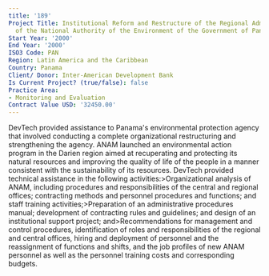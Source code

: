 ```yaml
---
title: '189'
Project Title: Institutional Reform and Restructure of the Regional Administration
  of the National Authority of the Environment of the Government of Panama
Start Year: '2000'
End Year: '2000'
ISO3 Code: PAN
Region: Latin America and the Caribbean
Country: Panama
Client/ Donor: Inter-American Development Bank
Is Current Project? (true/false): false
Practice Area:
- Monitoring and Evaluation
Contract Value USD: '32450.00'
---
```


DevTech provided assistance to Panama's environmental protection agency that involved conducting a complete organizational restructuring and strengthening the agency. ANAM launched an environmental action program in the Darien region aimed at recuperating and protecting its natural resources and improving the quality of life of the people in a manner consistent with the sustainability of its resources. DevTech provided technical assistance in the following activities:>Organizational analysis of ANAM, including procedures and responsibilities of the central and regional offices; contracting methods and personnel procedures and functions; and staff training activities;>Preparation of an administrative procedures manual; development of contracting rules and guidelines; and design of an institutional support project; and>Recommendations for management and control procedures, identification of roles and responsibilities of the regional and central offices, hiring and deployment of personnel and the reassignment of functions and shifts, and the job profiles of new ANAM personnel as well as the personnel training costs and corresponding budgets.